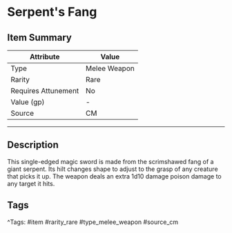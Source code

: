 # Serpent's Fang

## Item Summary

| Attribute            | Value                        |
|----------------------|------------------------------|
| Type                 | Melee Weapon |
| Rarity               | Rare             |
| Requires Attunement  | No                |
| Value (gp)           | -    |
| Source               | CM |

---

## Description

This single-edged magic sword is made from the scrimshawed fang of a giant serpent. Its hilt changes shape to adjust to the grasp of any creature that picks it up. The weapon deals an extra 1d10 damage poison damage to any target it hits.

## Tags

^Tags: #item #rarity_rare #type_melee_weapon #source_cm